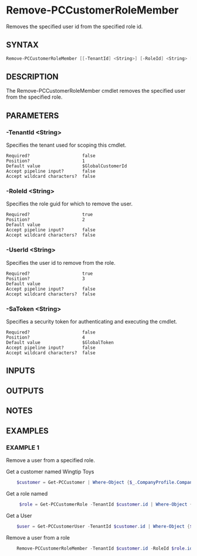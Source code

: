 # Remove-PCCustomerRoleMember

Removes the specified user id from the specified role id.

## SYNTAX

```powershell
Remove-PCCustomerRoleMember [[-TenantId] <String>] [-RoleId] <String> [-UserId] <String> [[-SaToken] <String>] [<CommonParameters>]
```

## DESCRIPTION

The Remove-PCCustomerRoleMember cmdlet removes the specified user from the specified role.

## PARAMETERS

### -TenantId &lt;String&gt;

Specifies the tenant used for scoping this cmdlet.

```
Required?                    false
Position?                    1
Default value                $GlobalCustomerId
Accept pipeline input?       false
Accept wildcard characters?  false
```

### -RoleId &lt;String&gt;

Specifies the role guid for which to remove the user.

```
Required?                    true
Position?                    2
Default value
Accept pipeline input?       false
Accept wildcard characters?  false
```

### -UserId &lt;String&gt;

Specifies the user id to remove from the role.

```
Required?                    true
Position?                    3
Default value
Accept pipeline input?       false
Accept wildcard characters?  false
```

### -SaToken &lt;String&gt;

Specifies a security token for authenticating and executing the cmdlet.

```
Required?                    false
Position?                    4
Default value                $GlobalToken
Accept pipeline input?       false
Accept wildcard characters?  false
```

## INPUTS

## OUTPUTS

## NOTES

## EXAMPLES

### EXAMPLE 1

Remove a user from a specified role.

Get a customer named Wingtip Toys

```powershell
    $customer = Get-PCCustomer | Where-Object {$_.CompanyProfile.CompanyName -eq 'Wingtip Toys'}
```

Get a role named

```powershell
     $role = Get-PCCustomerRole -TenantId $customer.id | Where-Object {$_.Name -eq 'Helpdesk Administrator'}
```

Get a User

```powershell
    $user = Get-PCCustomerUser -TenantId $customer.id | Where-Object {$_.userPrincipalName -eq 'John@wingtiptoyscsptest.onmicrosoft.com'}
```

Remove a user from a role

```powershell
    Remove-PCCustomerRoleMember -TenantId $customer.id -RoleId $role.id -UserId $user.id
```
